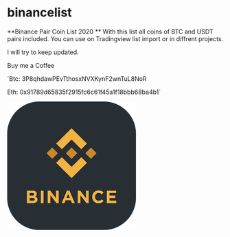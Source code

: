 # binancelist


**Binance Pair Coin List 2020
**
With this list all coins of BTC and USDT pairs included.
You can use on Tradingview list import or in diffrent projects.

I will try to keep updated.

Buy me a Coffee

`Btc: 3P8qhdawPEvTthosxNVXKynF2wnTuL8NoR

Eth: 0x91789d65835f2915fc6c61f45a1f18bbb68ba4b1`


<img src="./binance.png" raw=true style="margin-right: 10px;"/>
